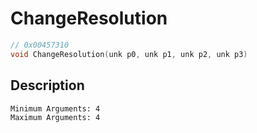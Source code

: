 # ChangeResolution
```c
// 0x00457310
void ChangeResolution(unk p0, unk p1, unk p2, unk p3)
```
## Description
```
Minimum Arguments: 4
Maximum Arguments: 4
```
